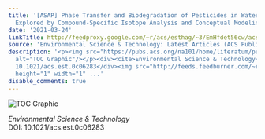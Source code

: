 ```yaml
---
title: '[ASAP] Phase Transfer and Biodegradation of Pesticides in Water–Sediment Systems
  Explored by Compound-Specific Isotope Analysis and Conceptual Modeling'
date: '2021-03-24'
linkTitle: http://feedproxy.google.com/~r/acs/esthag/~3/EmHfdet56cw/acs.est.0c06283
source: 'Environmental Science & Technology: Latest Articles (ACS Publications)'
description: '<p><img src="https://pubs.acs.org/na101/home/literatum/publisher/achs/journals/content/esthag/0/esthag.ahead-of-print/acs.est.0c06283/20210324/images/medium/es0c06283_0004.gif"
  alt="TOC Graphic"/></p><div><cite>Environmental Science & Technology</cite></div><div>DOI:
  10.1021/acs.est.0c06283</div><img src="http://feeds.feedburner.com/~r/acs/esthag/~4/EmHfdet56cw"
  height="1" width="1" ...'
disable_comments: true
---
```

<p><img src="https://pubs.acs.org/na101/home/literatum/publisher/achs/journals/content/esthag/0/esthag.ahead-of-print/acs.est.0c06283/20210324/images/medium/es0c06283_0004.gif" alt="TOC Graphic"/></p><div><cite>Environmental Science & Technology</cite></div><div>DOI: 10.1021/acs.est.0c06283</div><img src="http://feeds.feedburner.com/~r/acs/esthag/~4/EmHfdet56cw" height="1" width="1" ...